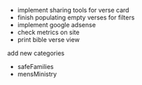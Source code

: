 - implement sharing tools for verse card
- finish populating empty verses for filters
- implement google adsense 
- check metrics on site 
- print bible verse view

add new categories
 - safeFamilies
 - mensMinistry